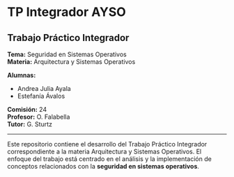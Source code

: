 # TP Integrador AYSO

## Trabajo Práctico Integrador  
**Tema:** Seguridad en Sistemas Operativos  
**Materia:** Arquitectura y Sistemas Operativos  

**Alumnas:**  
- Andrea Julia Ayala  
- Estefanía Ávalos  

**Comisión:** 24  
**Profesor:** O. Falabella  
**Tutor:** G. Sturtz  

---

Este repositorio contiene el desarrollo del Trabajo Práctico Integrador correspondiente a la materia Arquitectura y Sistemas Operativos. El enfoque del trabajo está centrado en el análisis y la implementación de conceptos relacionados con la **seguridad en sistemas operativos**.
